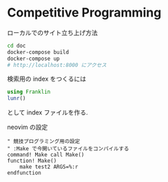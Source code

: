 # Competitive Programming

ローカルでのサイト立ち上げ方法

```bash
cd doc
docker-compose build
docker-compose up
# http://localhost:8000 にアクセス
```

検索用の index をつくるには
```julia
using Franklin
lunr()
```
として index ファイルを作る.


neovim の設定
```
" 競技プログラミング用の設定
" :Make で今開いているファイルをコンパイルする
command! Make call Make()
function! Make()
    make test2 ARGS=%:r
endfunction
```
